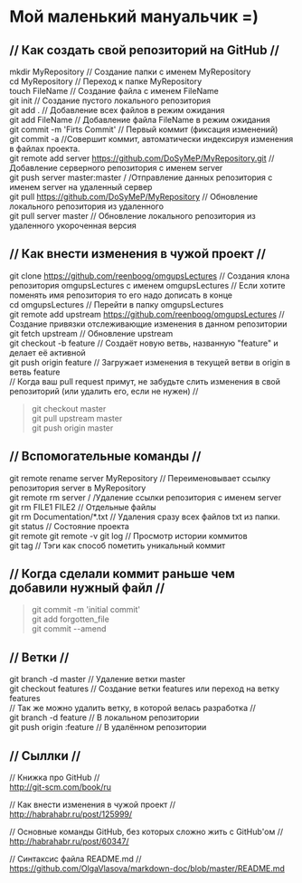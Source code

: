 Мой маленький мануальчик =)
============

// Как создать свой репозиторий на GitHub //
-------------------------

mkdir MyRepository // Создание папки с именем MyRepository <br/>
cd MyRepository // Переход к папке MyRepository <br/>
touch FileName // Создание файла с именем FileName <br/>
git init // Создание пустого локального репозитория <br/>
git add . // Добавление всех файлов в режим ожидания <br/>
git add FileName // Добавление файла FileName в режим ожидания <br/>
git commit -m 'Firts Commit' // Первый коммит (фиксация изменений) <br/>
git commit -a //Совершит коммит, автоматически индексируя изменения в файлах проекта. <br/>
git remote add server https://github.com/DoSyMeP/MyRepository.git // Добавление серверного репозитория с именем server <br/>
git push server master:master / /Отправление данных репозитория с именем server на удаленный сервер <br/>
git pull https://github.com/DoSyMeP/MyRepository // Обновление локального репозитория из удаленного <br/>
git pull server master // Обновление локального репозитория из удаленного укороченная версия <br/>

// Как внести изменения в чужой проект //
-------------------------

git clone https://github.com/reenboog/omgupsLectures // Создания клона репозитория omgupsLectures c именем omgupsLectures
// Eсли хотите поменять имя репозитория то его надо дописать в конце <br/>
cd omgupsLectures // Перейти в папку omgupsLectures <br/>
git remote add upstream https://github.com/reenboog/omgupsLectures // Создание привязки отслеживающие изменения в данном репозитории <br/>
git fetch upstream // Обновление upstream <br/>
git checkout -b feature // Создаёт новую ветвь, названную "feature" и делает её активной <br/>
git push origin feature // Загружает изменения в текущей ветви в origin в ветвь feature <br/>
// Когда ваш pull request примут, не забудьте слить изменения в свой репозиторий (или удалить его, если не нужен) // <br/>
> git checkout master <br/>
> git pull upstream master <br/>
> git push origin master <br/>

// Вспомогательные команды //
-------------------------
git remote rename server MyRepository // Переименовывает ссылку репозитория server в MyRepository <br/>
git remote rm server / /Удаление ссылки репозитория с именем server <br/>
git rm FILE1 FILE2 // Отдельные файлы <br/>
git rm Documentation/\*.txt // Удаления сразу всех файлов txt из папки. <br/>
git status // Состояние проекта <br/>
git remote 
git remote -v
git log // Просмотр истории коммитов <br/>
git tag // Тэги как способ пометить уникальный коммит <br/>

// Когда сделали коммит раньше чем добавили нужный файл //
-------------------------

> git commit -m 'initial commit' <br/>
> git add forgotten_file <br/>
> git commit --amend<br/>

// Ветки //
-------------------------

git branch -d master // Удаление ветки master <br/>
git checkout features // Создание ветки features или переход на ветку features <br/>
// Так же можно удалить ветку, в которой велась разработка // <br/>
git branch -d feature // В локальном репозитории <br/>
git push origin :feature // В удалённом репозитории <br/>

// Сыллки //
-------------------------

// Книжка про GitHub // <br/>
http://git-scm.com/book/ru <br/>

// Как внести изменения в чужой проект // <br/>
http://habrahabr.ru/post/125999/ <br/>

// Основные команды GitHub, без которых сложно жить с GitHub'ом // <br/>
http://habrahabr.ru/post/60347/ <br/>

// Синтаксис файла README.md // <br/>
https://github.com/OlgaVlasova/markdown-doc/blob/master/README.md <br/>
